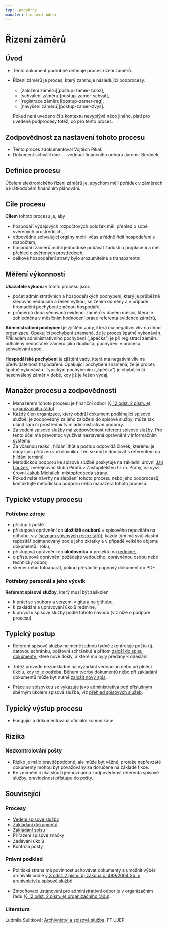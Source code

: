 ```yaml
---
typ:  podpůrný
manažer: finanční odbor
---
```


# Řízení záměrů

## Úvod

* Tento dokument podrobně definuje proces řízení záměrů.

* Řízení záměrů je proces, který zahrnuje následující podprocesy:

  * [založení záměru][postup-zamer-zaloz],
  * [schválení záměru][postup-zamer-schval],
  * [registrace záměru][postup-zamer-reg],
  * [navýšení záměru][postup-zamer-zvys].

  Pokud není uvedeno či z kontextu nevyplývá něco jiného, platí pro uvedené
  podprocesy totéž, co pro tento proces.

## Zodpovědnost za nastavení tohoto procesu

* Tento proces zdokumentoval Vojtěch Pikal.
* Dokument schválil dne .... vedoucí finančního odboru Jaromír Beránek.

## Definice procesu

Účelem elektronického řízení záměrů je, abychom měli pořádek v záměrech a krátkodobém finančním plánování.

## Cíle procesu

**Cílem** tohoto procesu je, aby

* hospodáři výdajových rozpočtových položek měli přehled o sobě svěřených prostředcích,
* odpovědné schvalující orgány mohli včas a řádně řídit hospodaření s rozpočtem,
* hospodáři záměrů mohli jednoduše podávat žádosti o proplacení a měli přehled o svěřených prostředcích,
* celkové hospodaření strany bylo srozumitelné a transparentní.

## Měření výkonnosti

**Ukazatele výkonu** v tomto procesu jsou:

* počet administrativních a hospodářských pochybení, který je průběžně sledován vedoucím a
  řešen výtkou, snížením odměny a v případě hromadění pochybení změnou hospodáře,
* průměrná doba věnovaná evidenci záměrů v daném měsíci, která je zohledněna
  v měsíčním hodnocení práce referenta evidence záměrů,

**Administrativní pochybení** je zjištění vady, která má negativní vliv na chod organizace. Opakující pochybení znamená, že je proces špatně vykonáván. Příkladem administrativního pochybení („ápéčka“) je při registraci záměru odhalený nedostatek záměru jako duplicita, pochybení v procesu schvalování apod.

**Hospodářské pochybení** je zjištění vady, která má negativní vliv na předvídatelnost hspodaření. Opakující pochybení znamená, že je proces špatně vykonáván. Typickým pochybením („ápéčka“) je chybějící či neschválený záměr v době, kdy již je řešen výdaj.

## Manažer procesu a zodpovědnosti

* Manažerem tohoto procesu je finanční odbor
  ([§ 12 odst. 2 písm. e) organizačního řádu][or]).
* Každý člen organizace, který obdrží dokument podléhající spisové službě,
  je zodpovědný za jeho založení do spisové služby; může tak učinit sám
  či prostřednictvím administrativní podpory.
* Za vedení spisové služby má zodpovědnost referent spisové služby. Pro tento
  účel má pravomoc využívat nastavená oprávnění v informačním systému.
* Za včasnou reakci, hlídání lhůt a postup odpovídá člověk, kterému je daný
  spis přiřazen v úkolovníku. Ten se může domluvit s referentem na hlídání termínů.
* Metodickou podporu ke spisové službě poskytuje na základní úrovni
  [Jan Loužek][jlouzek], zveřejňovač klubu Pirátů v Zastupitelstvu hl. m. Prahy,
  na vyšší úrovni [Jakub Michálek][jmi], místopředseda strany.
* Pokud máte návrhy na zlepšení tohoto procesu nebo jeho podprocesů, kontaktujte
  metodickou podporu nebo manažera tohoto procesu.

[or]: https://wiki.pirati.cz/rules/or#administrativni_odbor
[jmi]:  https://praha.pirati.cz/lide/jakub-michalek/
[jlouzek]: https://praha.pirati.cz/lide/jan-louzek/

## Typické vstupy procesu

### Potřebné zdroje

* přístup k poště
* přístupová oprávnění do **úložiště souborů** = spisového repozitáře na githubu, viz ([seznam spisových repozitářů][spisy]); každý tým má svůj vlastní repozitář pojmenovaný podle jeho zkratky a v případě velkého objemu dokumentů i roku,
* přístupová oprávnění do **úkolovníku** = projektu na [redmine](https://redmine.pirati.cz/projects/),
* o přístupová oprávnění požádejte vedoucího, oprávněnou osobu nebo technický odbor,
* skener nebo fotoaparát, pokud převádíte papírový dokument do PDF.

### Potřebný personál a jeho výcvik

**Referent spisové služby**, který musí být zaškolen

* k práci se soubory a verzemi v gitu a na githubu,
* k zakládání a upravování úkolů redmine,
* k provozu spisové služby podle tohoto návodu (viz níže o podpoře procesu).

[spisy]: https://github.com/pirati-byro?q=spisy

## Typický postup

* Referent spisové služby nejméně jednou týdně zkontroluje poštu (tj.
datovou schránku, poštovní schránku) a přitom
[založí do spisu dokumenty][postup-dokumenty], které nově došly, a které mu byly
předány k odeslání.

* Totéž provede bezodkladně na vyžádání vedoucího nebo při plnění úkolu,
kdy to je potřeba. Během tvorby dokumentů nebo při zakládání dokumentů může být
nutné [založit nový spis][postup-spisy].

* Práce se spisovkou se vykazuje jako administrativa pod příslušným sběrným úkolem
spisová služba, viz [přehled spisových služeb][prehled-ss].

[prehled-ss]: https://redmine.pirati.cz/issues?utf8=%E2%9C%93&set_filter=1&f%5B%5D=status_id&op%5Bstatus_id%5D=o&f%5B%5D=subject&op%5Bsubject%5D=~&v%5Bsubject%5D%5B%5D=spisov%C3%A1+slu%C5%BEba&f%5B%5D=&c%5B%5D=project&c%5B%5D=subject&c%5B%5D=assigned_to&group_by=&t%5B%5D=

## Typický výstup procesu

* Fungující a dokumentovaná oficiální komunikace

## Rizika

### Nezkontrolování pošty

* Riziko je málo pravděpodobné, ale může být vážné, protože nepřevzaté dokumenty
  mohou být považovány za doručené na základě fikce.
* Ke zmírnění rizika slouží jednoznačná zodpovědnost referenta spisové služby,
  pravidelnost přístupu do pošty.

## Související

### Procesy

* [Vedení spisové služby][postup-spisovka]
* [Zakládání dokumentů][postup-dokumenty]
* [Zakládání spisu][postup-spisy]
* Přiřazení spisové značky
* Zadávání úkolů
* Kontrola pošty

[postup-spisovka]:  README.md
[postup-spisy]: zakladani-spisu.md
[postup-dokumenty]:  zakladani-dokumentu.md


### Právní podklad

* Politická strana má povinnost uchovávat dokumenty a umožnit výběr
  archiválií podle [§ 3 odst. 2 písm. b) zákona č. 499/2004 Sb. o archivnictví a spisové službě](https://www.zakonyprolidi.cz/cs/2004-499#p3-2-b).

* Zmocňovací ustanovení pro administrativní odbor je v organizačním řádu
  ([§ 12 odst. 2 písm. e) organizačního řádu][or]).

### Literatura

Ludmila Sulitková: [Archivnictví a spisová služba](http://ff.ujep.cz/archivnictvi/spisova_sluzba.pdf). FF UJEP.

